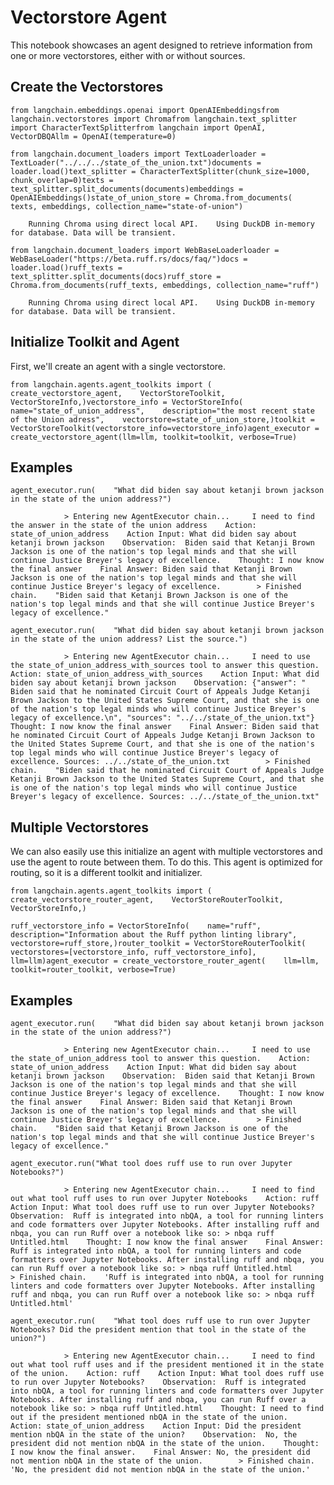 Vectorstore Agent
=================

This notebook showcases an agent designed to retrieve information from one or more vectorstores, either with or without sources.

Create the Vectorstores[](#create-the-vectorstores "Direct link to Create the Vectorstores")
---------------------------------------------------------------------------------------------

    from langchain.embeddings.openai import OpenAIEmbeddingsfrom langchain.vectorstores import Chromafrom langchain.text_splitter import CharacterTextSplitterfrom langchain import OpenAI, VectorDBQAllm = OpenAI(temperature=0)

    from langchain.document_loaders import TextLoaderloader = TextLoader("../../../state_of_the_union.txt")documents = loader.load()text_splitter = CharacterTextSplitter(chunk_size=1000, chunk_overlap=0)texts = text_splitter.split_documents(documents)embeddings = OpenAIEmbeddings()state_of_union_store = Chroma.from_documents(    texts, embeddings, collection_name="state-of-union")

        Running Chroma using direct local API.    Using DuckDB in-memory for database. Data will be transient.

    from langchain.document_loaders import WebBaseLoaderloader = WebBaseLoader("https://beta.ruff.rs/docs/faq/")docs = loader.load()ruff_texts = text_splitter.split_documents(docs)ruff_store = Chroma.from_documents(ruff_texts, embeddings, collection_name="ruff")

        Running Chroma using direct local API.    Using DuckDB in-memory for database. Data will be transient.

Initialize Toolkit and Agent[](#initialize-toolkit-and-agent "Direct link to Initialize Toolkit and Agent")
------------------------------------------------------------------------------------------------------------

First, we'll create an agent with a single vectorstore.

    from langchain.agents.agent_toolkits import (    create_vectorstore_agent,    VectorStoreToolkit,    VectorStoreInfo,)vectorstore_info = VectorStoreInfo(    name="state_of_union_address",    description="the most recent state of the Union adress",    vectorstore=state_of_union_store,)toolkit = VectorStoreToolkit(vectorstore_info=vectorstore_info)agent_executor = create_vectorstore_agent(llm=llm, toolkit=toolkit, verbose=True)

Examples[](#examples "Direct link to Examples")
------------------------------------------------

    agent_executor.run(    "What did biden say about ketanji brown jackson in the state of the union address?")

                > Entering new AgentExecutor chain...     I need to find the answer in the state of the union address    Action: state_of_union_address    Action Input: What did biden say about ketanji brown jackson    Observation:  Biden said that Ketanji Brown Jackson is one of the nation's top legal minds and that she will continue Justice Breyer's legacy of excellence.    Thought: I now know the final answer    Final Answer: Biden said that Ketanji Brown Jackson is one of the nation's top legal minds and that she will continue Justice Breyer's legacy of excellence.        > Finished chain.    "Biden said that Ketanji Brown Jackson is one of the nation's top legal minds and that she will continue Justice Breyer's legacy of excellence."

    agent_executor.run(    "What did biden say about ketanji brown jackson in the state of the union address? List the source.")

                > Entering new AgentExecutor chain...     I need to use the state_of_union_address_with_sources tool to answer this question.    Action: state_of_union_address_with_sources    Action Input: What did biden say about ketanji brown jackson    Observation: {"answer": " Biden said that he nominated Circuit Court of Appeals Judge Ketanji Brown Jackson to the United States Supreme Court, and that she is one of the nation's top legal minds who will continue Justice Breyer's legacy of excellence.\n", "sources": "../../state_of_the_union.txt"}    Thought: I now know the final answer    Final Answer: Biden said that he nominated Circuit Court of Appeals Judge Ketanji Brown Jackson to the United States Supreme Court, and that she is one of the nation's top legal minds who will continue Justice Breyer's legacy of excellence. Sources: ../../state_of_the_union.txt        > Finished chain.    "Biden said that he nominated Circuit Court of Appeals Judge Ketanji Brown Jackson to the United States Supreme Court, and that she is one of the nation's top legal minds who will continue Justice Breyer's legacy of excellence. Sources: ../../state_of_the_union.txt"

Multiple Vectorstores[](#multiple-vectorstores "Direct link to Multiple Vectorstores")
---------------------------------------------------------------------------------------

We can also easily use this initialize an agent with multiple vectorstores and use the agent to route between them. To do this. This agent is optimized for routing, so it is a different toolkit and initializer.

    from langchain.agents.agent_toolkits import (    create_vectorstore_router_agent,    VectorStoreRouterToolkit,    VectorStoreInfo,)

    ruff_vectorstore_info = VectorStoreInfo(    name="ruff",    description="Information about the Ruff python linting library",    vectorstore=ruff_store,)router_toolkit = VectorStoreRouterToolkit(    vectorstores=[vectorstore_info, ruff_vectorstore_info], llm=llm)agent_executor = create_vectorstore_router_agent(    llm=llm, toolkit=router_toolkit, verbose=True)

Examples[](#examples-1 "Direct link to Examples")
--------------------------------------------------

    agent_executor.run(    "What did biden say about ketanji brown jackson in the state of the union address?")

                > Entering new AgentExecutor chain...     I need to use the state_of_union_address tool to answer this question.    Action: state_of_union_address    Action Input: What did biden say about ketanji brown jackson    Observation:  Biden said that Ketanji Brown Jackson is one of the nation's top legal minds and that she will continue Justice Breyer's legacy of excellence.    Thought: I now know the final answer    Final Answer: Biden said that Ketanji Brown Jackson is one of the nation's top legal minds and that she will continue Justice Breyer's legacy of excellence.        > Finished chain.    "Biden said that Ketanji Brown Jackson is one of the nation's top legal minds and that she will continue Justice Breyer's legacy of excellence."

    agent_executor.run("What tool does ruff use to run over Jupyter Notebooks?")

                > Entering new AgentExecutor chain...     I need to find out what tool ruff uses to run over Jupyter Notebooks    Action: ruff    Action Input: What tool does ruff use to run over Jupyter Notebooks?    Observation:  Ruff is integrated into nbQA, a tool for running linters and code formatters over Jupyter Notebooks. After installing ruff and nbqa, you can run Ruff over a notebook like so: > nbqa ruff Untitled.html    Thought: I now know the final answer    Final Answer: Ruff is integrated into nbQA, a tool for running linters and code formatters over Jupyter Notebooks. After installing ruff and nbqa, you can run Ruff over a notebook like so: > nbqa ruff Untitled.html        > Finished chain.    'Ruff is integrated into nbQA, a tool for running linters and code formatters over Jupyter Notebooks. After installing ruff and nbqa, you can run Ruff over a notebook like so: > nbqa ruff Untitled.html'

    agent_executor.run(    "What tool does ruff use to run over Jupyter Notebooks? Did the president mention that tool in the state of the union?")

                > Entering new AgentExecutor chain...     I need to find out what tool ruff uses and if the president mentioned it in the state of the union.    Action: ruff    Action Input: What tool does ruff use to run over Jupyter Notebooks?    Observation:  Ruff is integrated into nbQA, a tool for running linters and code formatters over Jupyter Notebooks. After installing ruff and nbqa, you can run Ruff over a notebook like so: > nbqa ruff Untitled.html    Thought: I need to find out if the president mentioned nbQA in the state of the union.    Action: state_of_union_address    Action Input: Did the president mention nbQA in the state of the union?    Observation:  No, the president did not mention nbQA in the state of the union.    Thought: I now know the final answer.    Final Answer: No, the president did not mention nbQA in the state of the union.        > Finished chain.    'No, the president did not mention nbQA in the state of the union.'